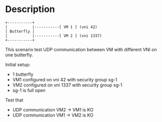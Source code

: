 # Description

```
+-----------+
|           |-----------[ VM 1 ] (vni 42)
| Butterfly |
|           |-----------[ VM 2 ] (vni 1337)
+-----------+

```

This scenario test UDP communication between VM with different VNI
on one butterfly.

Initial setup:
- 1 butterfly
- VM1 configured on vni 42 with security group sg-1
- VM2 configured on vni 1337 with security group sg-1
- sg-1 is full open

Test that
- UDP communication VM2 -> VM1 is KO
- UDP communication VM1 -> VM2 is KO
